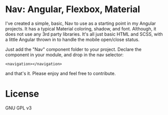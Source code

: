 # Nav: Angular, Flexbox, Material

I've created a simple, basic, Nav to use as a starting point in my Angular projects. It has a typical Material coloring, shadow, and font. Although, it does not use any 3rd party libraries. It's all just basic HTML and SCSS, with a little Angular thrown in to handle the mobile open/close status.

Just add the "Nav" component folder to your project. Declare the component in your module, and drop in the nav selector:

    <navigation></navigation>

and that's it. Please enjoy and feel free to contribute.


# License 
 GNU GPL v3